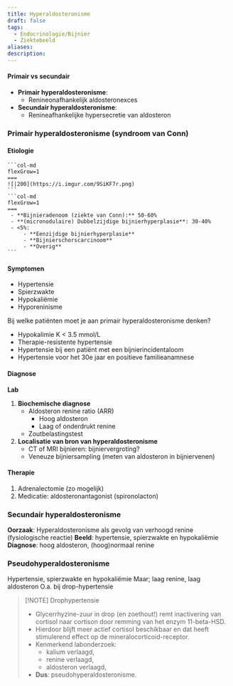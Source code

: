 ```yaml
---
title: Hyperaldosteronisme
draft: false
tags:
  - Endocrinologie/Bijnier
  - Ziektebeeld
aliases: 
description: 
---
```



#### Primair vs secundair
- **Primair hyperaldosteronisme**:
	- Renineonafhankelijk aldosteronexces
- **Secundair hyperaldosteronisme**:
	- Renineafhankelijke hypersecretie van aldosteron

### Primair hyperaldosteronisme (syndroom van Conn)
#### Etiologie

````col
```col-md
flexGrow=1
===
![|200](https://i.imgur.com/9SiKF7r.png)
```
```col-md
flexGrow=1
===
 - **Bijnieradenoom (ziekte van Conn):** 50-60%
 - **(micronodulaire) Dubbelzijdige bijnierhyperplasie**: 30-40%
 - <5%:
	 - **Eenzijdige bijnierhyperplasie** 
	 - **Bijnierschorscarcinoom** 
	 - **Overig** 
```
````


#### Symptomen
- Hypertensie
- Spierzwakte
- Hypokaliëmie
- Hyporeninisme

Bij welke patiënten moet je aan primair hyperaldosteronisme denken?
-  Hypokalimie K < 3.5 mmol/L
-  Therapie-resistente hypertensie
-  Hypertensie bij een patiënt met een bijnierincidentaloom
-  Hypertensie voor het 30e jaar en positieve familieanamnese

#### Diagnose
**Lab**



1.  **Biochemische diagnose**
    -   Aldosteron renine ratio (ARR)
        - Hoog aldosteron
        - Laag of onderdrukt renine
    -   Zoutbelastingstest
2.  **Localisatie van bron van hyperaldosteronisme**
    -   CT of MRI bijnieren: bijniervergroting?
    -   Veneuze bijniersampling (meten van aldosteron in bijniervenen)



#### Therapie
1. Adrenalectomie (zo mogelijk)
2. Medicatie: aldosteronantagonist (spironolacton)

### Secundair hyperaldosteronisme
**Oorzaak**: Hyperaldosteronisme als gevolg van verhoogd renine (fysiologische reactie)
**Beeld**: hypertensie, spierzwakte en hypokaliëmie
**Diagnose**: hoog aldosteron, (hoog)normaal renine
### Pseudohyperaldosteronisme
Hypertensie, spierzwakte en hypokaliëmie
Maar; laag renine, laag aldosteron
O.a. bij drop-hypertensie





> [!NOTE] Drophypertensie
> - Glycerrhyzine-zuur in drop (en zoethout!) remt inactivering van cortisol naar cortison door remming van het enzym 11-beta-HSD. 
> - Hierdoor blijft meer actief cortisol beschikbaar en dat heeft stimulerend effect op de mineralocorticoid-receptor. 
> - Kenmerkend labonderzoek: 
> 	- kalium verlaagd, 
> 	- renine verlaagd, 
> 	- aldosteron verlaagd, 
 > - **Dus**: pseudohyperaldosteronisme.